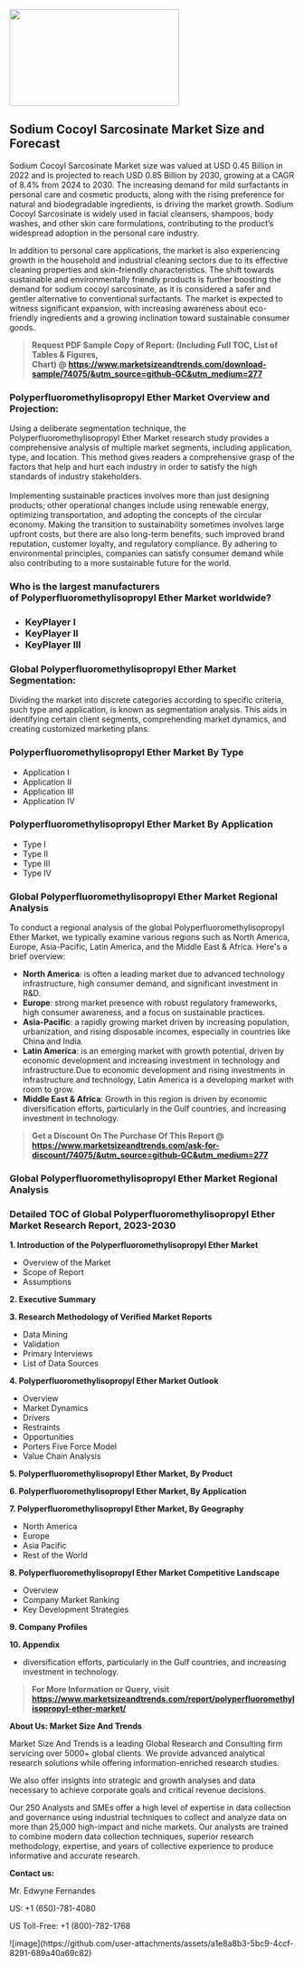 <p><img class="alignnone size-medium wp-image-20088" src="https://ffe5etoiles.com/wp-content/uploads/2024/12/MST1-300x171.png" alt="" width="300" height="171" /></p><h2>Sodium Cocoyl Sarcosinate Market Size and Forecast</h2><p>Sodium Cocoyl Sarcosinate Market size was valued at USD 0.45 Billion in 2022 and is projected to reach USD 0.85 Billion by 2030, growing at a CAGR of 8.4% from 2024 to 2030. The increasing demand for mild surfactants in personal care and cosmetic products, along with the rising preference for natural and biodegradable ingredients, is driving the market growth. Sodium Cocoyl Sarcosinate is widely used in facial cleansers, shampoos, body washes, and other skin care formulations, contributing to the product’s widespread adoption in the personal care industry.</p><p>In addition to personal care applications, the market is also experiencing growth in the household and industrial cleaning sectors due to its effective cleaning properties and skin-friendly characteristics. The shift towards sustainable and environmentally friendly products is further boosting the demand for sodium cocoyl sarcosinate, as it is considered a safer and gentler alternative to conventional surfactants. The market is expected to witness significant expansion, with increasing awareness about eco-friendly ingredients and a growing inclination toward sustainable consumer goods.</p></p><blockquote id="" class=""><strong>Request PDF Sample Copy of Report: (Including Full TOC, List of Tables &amp; Figures, Chart)&nbsp;@&nbsp;<strong><a href="https://www.marketsizeandtrends.com/download-sample/74075/&utm_source=github-GC&utm_medium=277" target="_blank">https://www.marketsizeandtrends.com/download-sample/74075/&utm_source=github-GC&utm_medium=277</a></strong></strong></blockquote><h3 id="" class="">Polyperfluoromethylisopropyl Ether Market&nbsp;Overview and Projection:</h3><p id="" class="">Using a deliberate segmentation technique, the Polyperfluoromethylisopropyl Ether Market research study provides a comprehensive analysis of multiple market segments, including application, type, and location. This method gives readers a comprehensive grasp of the factors that help and hurt each industry in order to satisfy the high standards of industry stakeholders. <br /> <br />Implementing sustainable practices involves more than just designing products; other operational changes include using renewable energy, optimizing transportation, and adopting the concepts of the circular economy. Making the transition to sustainability sometimes involves large upfront costs, but there are also long-term benefits, such improved brand reputation, customer loyalty, and regulatory compliance. By adhering to environmental principles, companies can satisfy consumer demand while also contributing to a more sustainable future for the world.</p><h3 id="" class="">Who is the largest manufacturers of&nbsp;Polyperfluoromethylisopropyl Ether Market worldwide?</h3><h3 class=""><p><ul><li>KeyPlayer I </li><li> KeyPlayer II </li><li> KeyPlayer III</li></ul></p></h3><h3 id="" class="">Global&nbsp;Polyperfluoromethylisopropyl Ether Market Segmentation:</h3><p id="" class="">Dividing the market into discrete categories according to specific criteria, such type and application, is known as segmentation analysis. This aids in identifying certain client segments, comprehending market dynamics, and creating customized marketing plans.</p><h3 id="" class="">Polyperfluoromethylisopropyl Ether Market&nbsp;By Type</h3><p><p><ul><li>Application I</li><li> Application II</li><li> Application III</li><li> Application IV</p></li></ul></p></p><h3 id="" class="">Polyperfluoromethylisopropyl Ether Market&nbsp;By Application</h3><p class=""><p><ul><li>Type I</li><li> Type II</li><li> Type III</li><li> Type IV</li></ul></p></p><h3 id="" class="">Global Polyperfluoromethylisopropyl Ether Market Regional Analysis</h3><p id="" class="">To conduct a regional analysis of the global Polyperfluoromethylisopropyl Ether Market, we typically examine various regions such as North America, Europe, Asia-Pacific, Latin America, and the Middle East &amp; Africa. Here's a brief overview:</p><ul><li><strong>North America</strong>: is often a leading market due to advanced technology infrastructure, high consumer demand, and significant investment in R&amp;D.</li><li><strong>Europe</strong>: strong market presence with robust regulatory frameworks, high consumer awareness, and a focus on sustainable practices.</li><li><strong>Asia-Pacific</strong>: a rapidly growing market driven by increasing population, urbanization, and rising disposable incomes, especially in countries like China and India.</li><li><strong>Latin America</strong>: is an emerging market with growth potential, driven by economic development and increasing investment in technology and infrastructure.Due to economic development and rising investments in infrastructure and technology, Latin America is a developing market with room to grow.</li><li><strong>Middle East &amp; Africa</strong>: Growth in this region is driven by economic diversification efforts, particularly in the Gulf countries, and increasing investment in technology.</li></ul><blockquote id="" class=""><strong>Get a Discount On The Purchase Of This Report @ <strong><a href="https://www.marketsizeandtrends.com/ask-for-discount/74075/&utm_source=github-GC&utm_medium=277" target="_blank">https://www.marketsizeandtrends.com/ask-for-discount/74075/&utm_source=github-GC&utm_medium=277</a></strong></strong></blockquote><h3 id="" class="">Global Polyperfluoromethylisopropyl Ether Market Regional Analysis</h3><h3 id="" class="">Detailed TOC of Global Polyperfluoromethylisopropyl Ether Market Research Report, 2023-2030</h3><p id="" class=""><strong>1. Introduction of the Polyperfluoromethylisopropyl Ether Market</strong></p><ul><li>Overview of the Market</li><li>Scope of Report</li><li>Assumptions</li></ul><p id="" class=""><strong>2. Executive Summary</strong></p><p id="" class=""><strong>3. Research Methodology of Verified Market Reports</strong></p><ul><li>Data Mining</li><li>Validation</li><li>Primary Interviews</li><li>List of Data Sources</li></ul><p id="" class=""><strong>4. Polyperfluoromethylisopropyl Ether Market Outlook</strong></p><ul><li>Overview</li><li>Market Dynamics</li><li>Drivers</li><li>Restraints</li><li>Opportunities</li><li>Porters Five Force Model</li><li>Value Chain Analysis</li></ul><p id="" class=""><strong>5. Polyperfluoromethylisopropyl Ether Market, By Product</strong></p><p id="" class=""><strong>6. Polyperfluoromethylisopropyl Ether Market, By Application</strong></p><p id="" class=""><strong>7. Polyperfluoromethylisopropyl Ether Market, By Geography</strong></p><ul><li>North America</li><li>Europe</li><li>Asia Pacific</li><li>Rest of the World</li></ul><p id="" class=""><strong>8. Polyperfluoromethylisopropyl Ether Market Competitive Landscape</strong></p><ul><li>Overview</li><li>Company Market Ranking</li><li>Key Development Strategies</li></ul><p id="" class=""><strong>9. Company Profiles</strong></p><p id="" class=""><strong>10. Appendix</strong></p><ul><li>diversification efforts, particularly in the Gulf countries, and increasing investment in technology.</li></ul><blockquote id="" class=""><strong>For More Information or Query, visit <strong><strong><a href="https://www.marketsizeandtrends.com/report/polyperfluoromethylisopropyl-ether-market/" target="_blank">https://www.marketsizeandtrends.com/report/polyperfluoromethylisopropyl-ether-market/</a></strong></strong></strong></blockquote><p id="" class=""><strong>About Us: Market Size And Trends</strong></p><p id="" class="">Market Size And Trends is a leading Global Research and Consulting firm servicing over 5000+ global clients. We provide advanced analytical research solutions while offering information-enriched research studies.</p><p id="" class="">We also offer insights into strategic and growth analyses and data necessary to achieve corporate goals and critical revenue decisions.</p><p id="" class="">Our 250 Analysts and SMEs offer a high level of expertise in data collection and governance using industrial techniques to collect and analyze data on more than 25,000 high-impact and niche markets. Our analysts are trained to combine modern data collection techniques, superior research methodology, expertise, and years of collective experience to produce informative and accurate research.</p><p id="" class=""><strong>Contact us:</strong></p><p id="" class="">Mr. Edwyne Fernandes</p><p id="" class="">US: +1 (650)-781-4080</p><p id="" class="">US Toll-Free: +1 (800)-782-1768</p>
![image](https://github.com/user-attachments/assets/a1e8a8b3-5bc9-4ccf-8291-689a40a69c82)
